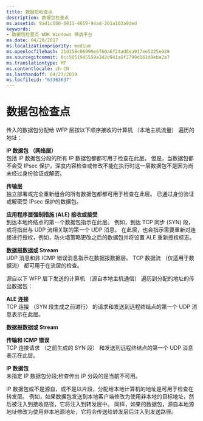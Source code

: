 ```yaml
---
title: 数据包检查点
description: 数据包检查点
ms.assetid: 9ad1c660-6811-4659-94ad-201a102a9ded
keywords:
- 数据包检查点 WDK Windows 筛选平台
ms.date: 04/20/2017
ms.localizationpriority: medium
ms.openlocfilehash: 21d158c06999e6f60a6f24ad8ea917ee5225e928
ms.sourcegitcommit: 0cc5051945559a242d941a6f2799d161d8eba2a7
ms.translationtype: MT
ms.contentlocale: zh-CN
ms.lasthandoff: 04/23/2019
ms.locfileid: "63363637"
---
```

# <a name="packet-inspection-points"></a>数据包检查点


传入的数据包分配给 WFP 层按以下顺序接收的计算机 （本地主机流量） 遍历的地址：

<a href="" id="ip-packet--network-layer-"></a>**IP 数据包 （网络层）**  
包括 IP 数据包分段的所有 IP 数据包都都可用于检查在此层。 但是，当数据包都不会受 IPsec 保护，深度内容检查或修改不能在执行时这一层数据包不是因为尚未经过身份验证或解密。

<a href="" id="transport-layer"></a>**传输层**  
独立部署或完全重新组合的所有数据包都都可用于检查在此层。 已通过身份验证或解密受 IPsec 保护的数据包。

<a href="" id="application-layer-enforcement--ale--receive-or-accept"></a>**应用程序层强制措施 (ALE) 接收或接受**  
到达本地终结点的第一个数据包指示在此层。 例如，到达 TCP 同步 (SYN) 段，或将指出与 UDP 流相关联的第一个 UDP 消息。 在此层，也会指示需要重新对连接进行授权，例如，防火墙策略更改之后的数据包并将设置 ALE 重新授权标志。

<a href="" id="datagram-data-or-stream"></a>**数据报数据或 Stream**  
UDP 消息和非 ICMP 错误消息指示在数据报数据层。 TCP 数据流 （仅适用于数据流） 都可用于在流层的检查。

源自以下 WFP 层下发送的计算机 （源自本地主机通信） 遍历到分配的地址的传出数据包：

<a href="" id="ale-connect"></a>**ALE 连接**  
TCP 连接 （SYN 段生成之前进行） 的请求和发送到远程终结点的第一个 UDP 消息表示在此层。

<a href="" id="datagram-data-or-stream"></a>**数据报数据或 Stream**  

<a href="" id="transport-and-icmp-error"></a>**传输和 ICMP 错误**  
TCP 连接请求 （之前生成的 SYN 段） 和发送到远程终结点的第一个 UDP 消息表示在此层。

<a href="" id="ip-packet"></a>**IP 数据包**  
未指定 IP 数据包分段;检查传出 IP 分段的是当前不可用。

IP 数据包或不是源自，或不是以片段，分配给本地计算机的地址是可用于检查在转发层。 例如，如果数据包发送到本地客户端修改为使用非本地的目标地址，然后被注入到接收路径，它将注入到转发层中。 同样，如果的数据包，源自本地源地址修改为使用非本地源地址，它将会传送给转发层后注入到发送路径。

 

 





